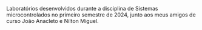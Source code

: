 Laboratórios desenvolvidos durante a disciplina de Sistemas microcontrolados no primeiro semestre de 2024, junto aos meus amigos de curso João Anacleto e Nilton Miguel.
